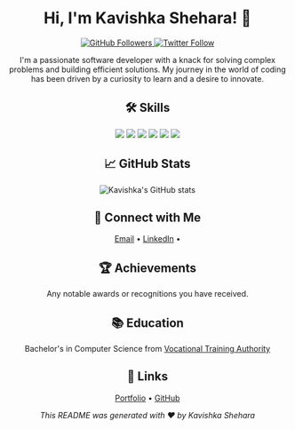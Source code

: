 <h1 align="center">Hi, I'm Kavishka Shehara! 👋</h1>

<p align="center">
  <a href="https://github.com/KavishkaShehara1">
    <img src="https://img.shields.io/github/followers/KavishkaShehara1?label=Follow&style=social" alt="GitHub Followers">
  </a>
  <a href="https://twitter.com/yourtwitterhandle">
    <img src="https://img.shields.io/twitter/follow/yourtwitterhandle?label=Follow&style=social" alt="Twitter Follow">
  </a>
</p>

<p align="center">
  I'm a passionate software developer with a knack for solving complex problems and building efficient solutions. My journey in the world of coding has been driven by a curiosity to learn and a desire to innovate.
</p>

<h2 align="center">🛠 Skills</h2>
<p align="center">
  <img src="https://img.shields.io/badge/-JavaScript-333333?style=flat&logo=javascript">
  <img src="https://img.shields.io/badge/-Python-333333?style=flat&logo=python">
  <img src="https://img.shields.io/badge/-Java-333333?style=flat&logo=java">
  <img src="https://img.shields.io/badge/-C%23-333333?style=flat&logo=csharp">
  <img src="https://img.shields.io/badge/-React-333333?style=flat&logo=react">
  <img src="https://img.shields.io/badge/-Node.js-333333?style=flat&logo=node.js">
</p>

<h2 align="center">📈 GitHub Stats</h2>
<p align="center">
  <img src="https://github-readme-stats.vercel.app/api?username=KavishkaShehara1&show_icons=true&theme=radical" alt="Kavishka's GitHub stats">
</p>

<h2 align="center">💬 Connect with Me</h2>
<p align="center">
  <a href="sheharakavishka62@gmail.com">Email</a> •
  <a href="https://www.linkedin.com/in/yourprofile">LinkedIn</a> •
</p>

<h2 align="center">🏆 Achievements</h2>
<p align="center">
  Any notable awards or recognitions you have received.
</p>

<h2 align="center">📚 Education</h2>
<p align="center">
  Bachelor's in Computer Science from <a href="https://www.universitylink.com">Vocational Training Authority</a>
</p>

<h2 align="center">🔗 Links</h2>
<p align="center">
  <a href="https://kavishkashehara.com">Portfolio</a> •
  <a href="https://github.com/yourusername">GitHub</a>
</p>

<p align="center">
  <i>This README was generated with ❤️ by Kavishka Shehara</i>
</p>
